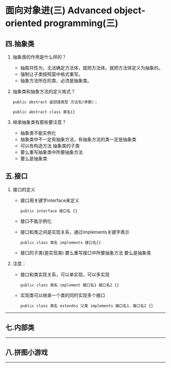 # 面向对象进(三) Advanced object-oriented programming(三)

## 四.抽象类
1. 抽象类的作用是什么样的？
   - 抽取共性为，无法确定方法体，就把方法体。就把方法体定义为抽象的。
   - 强制让子类按照莫中格式重写。
   - 抽象方法所在的类，必须是抽象类。
2. 抽象类和抽象方法的定义格式？
   
       public abstract 返回值类型 方法名(参数)；

       public abstract class 类名{}

3. 继承抽象类有那些要注意？
   - 抽象类不能实例化
   - 抽象类中不一定有抽象方法，有抽象方法的类一定是抽象类
   - 可以有构造方法
   抽象类的子类
   - 要么重写抽象类中所要抽象方法
   - 要么是抽象类
## 五.接口
1. 接口的定义
   - 接口用关键字interface来定义
    
         public interface 接口名 {}
   - 接口不能示例化
   - 接口和类之间是实现关系，通过implements关键字表示
     
         public class 类名 implements 接口名{}
   - 接口的子类(是实现类)
     要么重写接口中所要抽象方法
     要么是抽象类
2. 注意：
   - 接口和类实现关系，可以单实现，可以多实现

         public class 类名 implement 接口名1 接口名2 {}
   - 实现类可以继承一个类的同时实现多个接口
           
         public class 类名 extendss 父类 implements 接口名1，接口名2 {}

---



## 七.内部类

---

## 八.拼图小游戏

---